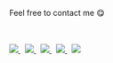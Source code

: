 <style>
  .badge-link {
    margin-right: 8px;
  }
  /* Remove margin on last badge */
  .badge-link:last-child {
    margin-right: 0;
  }
</style>

Feel free to contact me 😋  
<br><br>

<a href="https://t.me/med69_py" target="_blank" class="badge-link">
  <img src="https://img.shields.io/badge/Telegram-%40med69__py-28a8ea">
</a>

<a href="https://www.instagram.com/med69.py/" target="_blank" class="badge-link">
  <img src="https://img.shields.io/badge/Instagram-%40med69.py-E4405F">
</a>

<a href="https://x.com/ChrolloM3d" target="_blank" class="badge-link">
  <img src="https://img.shields.io/badge/X-%40ChrolloM3d-black">
</a>

<a href="mailto:medbouhadi666@gmail.com" class="badge-link">
  <img src="https://img.shields.io/badge/Email-medbouhadi666%40gmail.com-orange">
</a>

<a href="https://discord.com/users/1323812391129055284" target="_blank">
  <img src="https://img.shields.io/badge/Discord-chrollom3d-5865F2">
</a>
